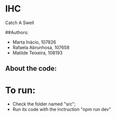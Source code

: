 # IHC
Catch A Swell

##Authors:
- Marta Inácio, 107826
- Rafaela Abrunhosa, 107658
- Matilde Teixeira, 108193

## About the code:
# To run:
  - Check the folder named "src";
  - Run its code with the inctruction "npm run dev"
 

